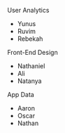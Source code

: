 User Analytics
- Yunus
- Ruvim
- Rebekah

Front-End Design
- Nathaniel
- Ali
- Natanya

App Data
- Aaron
- Oscar
- Nathan